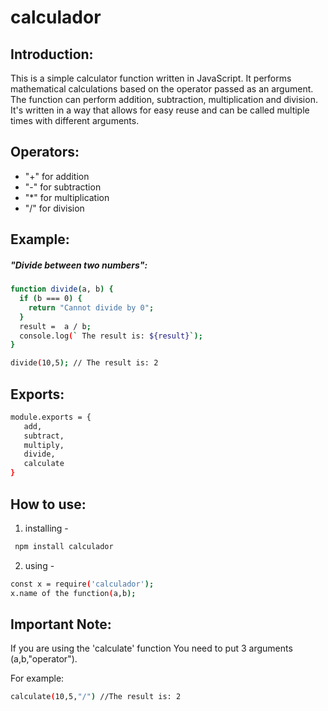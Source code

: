 # calculador

## Introduction:
This is a simple calculator function written in JavaScript.
It performs mathematical calculations based on the operator passed as an argument. 
The function can perform addition, subtraction, multiplication and division.
It's written in a way that allows for easy reuse and can be called multiple times with different arguments.


## Operators:
- "+" for addition
- "-" for subtraction
- "*" for multiplication
- "/" for division


## Example:
##### "Divide between two numbers":
```bash
function divide(a, b) {
  if (b === 0) {
    return "Cannot divide by 0";
  }
  result =  a / b;
  console.log(` The result is: ${result}`);
}

divide(10,5); // The result is: 2
```

## Exports:
```bash
module.exports = {
   add,
   subtract,
   multiply,
   divide,
   calculate
}
```

## How to use:
1. installing -
```bash
 npm install calculador
 ```

2. using - 
``` bash
const x = require('calculador');
x.name of the function(a,b);
```

## Important Note:
If you are using the 'calculate' function
You need to put 3 arguments (a,b,"operator").

For example:
```bash
calculate(10,5,"/") //The result is: 2
```



